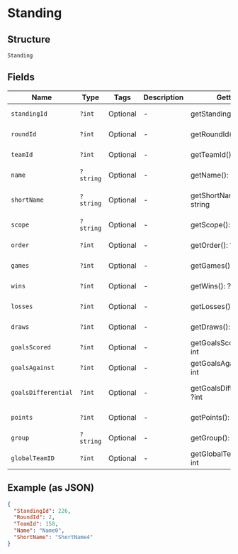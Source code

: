 
# Standing

## Structure

`Standing`

## Fields

| Name | Type | Tags | Description | Getter | Setter |
|  --- | --- | --- | --- | --- | --- |
| `standingId` | `?int` | Optional | - | getStandingId(): ?int | setStandingId(?int standingId): void |
| `roundId` | `?int` | Optional | - | getRoundId(): ?int | setRoundId(?int roundId): void |
| `teamId` | `?int` | Optional | - | getTeamId(): ?int | setTeamId(?int teamId): void |
| `name` | `?string` | Optional | - | getName(): ?string | setName(?string name): void |
| `shortName` | `?string` | Optional | - | getShortName(): ?string | setShortName(?string shortName): void |
| `scope` | `?string` | Optional | - | getScope(): ?string | setScope(?string scope): void |
| `order` | `?int` | Optional | - | getOrder(): ?int | setOrder(?int order): void |
| `games` | `?int` | Optional | - | getGames(): ?int | setGames(?int games): void |
| `wins` | `?int` | Optional | - | getWins(): ?int | setWins(?int wins): void |
| `losses` | `?int` | Optional | - | getLosses(): ?int | setLosses(?int losses): void |
| `draws` | `?int` | Optional | - | getDraws(): ?int | setDraws(?int draws): void |
| `goalsScored` | `?int` | Optional | - | getGoalsScored(): ?int | setGoalsScored(?int goalsScored): void |
| `goalsAgainst` | `?int` | Optional | - | getGoalsAgainst(): ?int | setGoalsAgainst(?int goalsAgainst): void |
| `goalsDifferential` | `?int` | Optional | - | getGoalsDifferential(): ?int | setGoalsDifferential(?int goalsDifferential): void |
| `points` | `?int` | Optional | - | getPoints(): ?int | setPoints(?int points): void |
| `group` | `?string` | Optional | - | getGroup(): ?string | setGroup(?string group): void |
| `globalTeamID` | `?int` | Optional | - | getGlobalTeamID(): ?int | setGlobalTeamID(?int globalTeamID): void |

## Example (as JSON)

```json
{
  "StandingId": 226,
  "RoundId": 2,
  "TeamId": 158,
  "Name": "Name0",
  "ShortName": "ShortName4"
}
```


